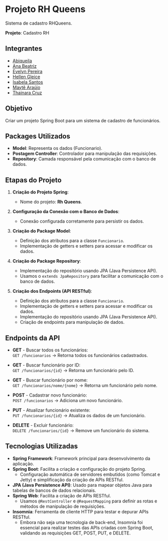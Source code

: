 # Projeto RH Queens

Sistema de cadastro RHQueens.

**Projeto**: Cadastro RH

## Integrantes

- [Abiqueila](https://github.com/Abilafora/)
- [Ana Beatriz](https://github.com/dsilvasantosgit)
- [Evelyn Pereira](https://github.com/EvelynSantos6)
- [Hellen Gleice](https://github.com/hellengleice)
- [Isabela Santos](https://github.com/Isabela-prog)
- [Maytê Araújo](https://github.com/maytearaujo)
- [Thainara Cruz](https://github.com/ThainaraCruz)

## Objetivo

Criar um projeto Spring Boot para um sistema de cadastro de funcionários.

## Packages Utilizados

- **Model**: Representa os dados (Funcionario).
- **Postagem Controller**: Controlador para manipulação das requisições.
- **Repository**: Camada responsável pela comunicação com o banco de dados.

## Etapas do Projeto

1. **Criação do Projeto Spring**:
   - Nome do projeto: **Rh Queens**.

2. **Configuração da Conexão com o Banco de Dados**:
   - Conexão configurada corretamente para persistir os dados.

3. **Criação do Package Model**:
   - Definição dos atributos para a classe `Funcionario`.
   - Implementação de getters e setters para acessar e modificar os dados.

4. **Criação do Package Repository**:
   - Implementação do repositório usando JPA (Java Persistence API).
   - Usamos o `extends JpaRepository` para facilitar a comunicação com o banco de dados.

5. **Criação dos Endpoints (API RESTful)**:
   - Definição dos atributos para a classe `Funcionario`.
   - Implementação de getters e setters para acessar e modificar os dados.
   - Implementação do repositório usando JPA (Java Persistence API).
   - Criação de endpoints para manipulação de dados.

## Endpoints da API

- **GET** - Buscar todos os funcionários:  
  `GET /funcionarios` → Retorna todos os funcionários cadastrados.

- **GET** - Buscar funcionário por ID:  
  `GET /funcionarios/{id}` → Retorna um funcionário pelo ID.

- **GET** - Buscar funcionário por nome:  
  `GET /funcionarios/nome/{nome}` → Retorna um funcionário pelo nome.

- **POST** - Cadastrar novo funcionário:  
  `POST /funcionarios` → Adiciona um novo funcionário.

- **PUT** - Atualizar funcionário existente:  
  `PUT /funcionarios/{id}` → Atualiza os dados de um funcionário.

- **DELETE** - Excluir funcionário:  
  `DELETE /funcionarios/{id}` → Remove um funcionário do sistema.

## Tecnologias Utilizadas

- **Spring Framework**: Framework principal para desenvolvimento da aplicação.
- **Spring Boot**: Facilita a criação e configuração do projeto Spring.
  - Configuração automática de servidores embutidos (como Tomcat e Jetty) e simplificação da criação de APIs RESTful.
- **JPA (Java Persistence API)**: Usado para mapear objetos Java para tabelas de bancos de dados relacionais.
- **Spring Web**: Facilita a criação de APIs RESTful.
  - Usamos `@RestController` e `@RequestMapping` para definir as rotas e métodos de manipulação de requisições.
- **Insomnia**: Ferramenta de cliente HTTP para testar e depurar APIs RESTful.
  - Embora não seja uma tecnologia de back-end, Insomnia foi essencial para realizar testes das APIs criadas com Spring Boot, validando as requisições GET, POST, PUT, e DELETE.
